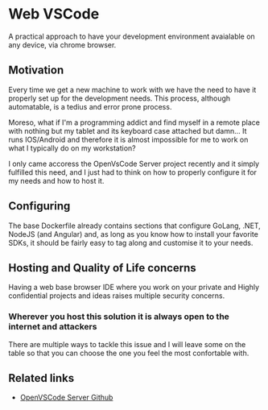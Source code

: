 # Web VSCode
A practical approach to have your development environment avaialable on any device, via chrome browser.


## Motivation
Every time we get a new machine to work with we have the need to have it properly set up for the development needs. This process, although automatable, is a tedius and error prone process.

Moreso, what if I'm a programming addict and find myself in a remote place with nothing but my tablet and its keyboard case attached but damn... It runs IOS/Android and therefore it is almost impossible for me to work on what I typically do on my workstation?

I only came accoress the OpenVsCode Server project recently and it simply fulfilled this need, and I just had to think on how to properly configure it for my needs and how to host it.

## Configuring
The base Dockerfile already contains sections that configure GoLang, .NET, NodeJS (and Angular) and, as long as you know how to install your favorite SDKs, it should be fairly easy to tag along and customise it to your needs.

## Hosting and Quality of Life concerns
Having a web base browser IDE where you work on your private and Highly confidential projects and ideas raises multiple security concerns.

### Wherever you host this solution it is always open to the internet and attackers
There are multiple ways to tackle this issue and I will leave some on the table so that you can choose the one you feel the most confortable with.



## Related links
* [OpenVSCode Server Github](https://github.com/gitpod-io/openvscode-server)
